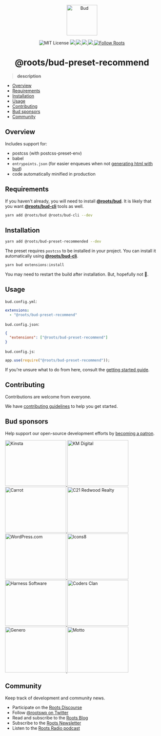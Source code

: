 <p align="center">
  <img alt="Bud" src="https://cdn.roots.io/app/uploads/logo-bud.svg" height="100">
</p>

<p align="center">
  <img alt="MIT License" src="https://img.shields.io/github/license/roots/bud?color=%23525ddc&style=flat-square">
  <a href="https://www.npmjs.com/package/@roots/bud-preset-recommend">
    <img src="https://img.shields.io/npm/v/@roots/bud-preset-recommend.svg?color=%23525ddc&style=flat-square" />
  </a>
  <a href="https://codeclimate.com/github/roots/bud-support/maintainability">
    <img src="https://img.shields.io/codeclimate/maintainability/roots/bud-support?color=%23525ddc&style=flat-square" />
  </a>
  <a href="https://github.com/roots/bud/actions/workflows/build">
    <img src="https://github.com/roots/bud/actions/workflows/build.yml/badge.svg" />
  </a>
  <a href="Typescript" src="https://github.com/roots/bud/tree/stable/typings">
    <img src="https://img.shields.io/badge/typings-%40roots%2Fbud--typings-%23525ddc" />
  </a>
  <a href="https://twitter.com/rootswp">
    <img alt="Follow Roots" src="https://img.shields.io/twitter/follow/rootswp.svg?color=%23525ddc&style=flat-square" />
  </a>
</p>

<h1 align="center">
  <strong>@roots/bud-preset-recommend</strong>
</h1>

> **description**

- [Overview](#overview)
- [Requirements](#requirements)
- [Installation](#installation)
- [Usage](#usage)
- [Contributing](#contributing)
- [Bud sponsors](#bud-sponsors)
- [Community](#community)

## Overview

Includes support for:

- postcss (with postcss-preset-env)
- babel
- `entrypoints.json` (for easier enqueues when not [generating html with bud](https://github.com/roots/bud/tree/stable/docs/config/template.md))
- code automatically minified in production

## Requirements

If you haven't already, you will need to install [**@roots/bud**](https://github.com/roots/bud/tree/stable/packages/@roots/bud). It is likely that you want [**@roots/bud-cli**](https://github.com/roots/bud/tree/stable/packages/@roots/bud-cli) tools as well.

```sh
yarn add @roots/bud @roots/bud-cli --dev
```

## Installation

```sh
yarn add @roots/bud-preset-recommended --dev
```

The preset requires `postcss` to be installed in your project. You can install it automatically using [**@roots/bud-cli**](https://github.com/roots/bud/tree/stable/packages/@roots/bud-cli).

```sh
yarn bud extensions:install
```

You may need to restart the build after installation. But, hopefully not 🤞.

## Usage

`bud.config.yml`:

```yml
extensions:
  - "@roots/bud-preset-recommend"
```

`bud.config.json`:

```json
{
  "extensions": ["@roots/bud-preset-recommend"]
}
```

`bud.config.js`:

```js
app.use(require("@roots/bud-preset-recommend"));
```

If you're unsure what to do from here, consult the [getting started guide](https://github.com/roots/bud/tree/stable/docs/getting-started.md).

## Contributing

Contributions are welcome from everyone.

We have [contributing guidelines](https://github.com/roots/guidelines/blob/master/CONTRIBUTING.md) to help you get started.

## Bud sponsors

Help support our open-source development efforts by [becoming a patron](https://www.patreon.com/rootsdev).

<a href="https://kinsta.com/?kaid=OFDHAJIXUDIV">
  <img src="https://cdn.roots.io/app/uploads/kinsta.svg" alt="Kinsta" width="200" height="150">
</a>
<a href="https://k-m.com/">
  <img src="https://cdn.roots.io/app/uploads/km-digital.svg" alt="KM Digital" width="200" height="150">
</a>
<a href="https://carrot.com/">
  <img src="https://cdn.roots.io/app/uploads/carrot.svg" alt="Carrot" width="200" height="150">
</a>
<a href="https://www.c21redwood.com/">
  <img src="https://cdn.roots.io/app/uploads/c21redwood.svg" alt="C21 Redwood Realty" width="200" height="150">
</a>
<a href="https://wordpress.com/">
  <img src="https://cdn.roots.io/app/uploads/wordpress.svg" alt="WordPress.com" width="200" height="150">
</a>
<a href="https://icons8.com/">
  <img src="https://cdn.roots.io/app/uploads/icons8.svg" alt="Icons8" width="200" height="150">
</a>
<a href="https://www.harnessup.com/">
  <img src="https://cdn.roots.io/app/uploads/harness-software.svg" alt="Harness Software" width="200" height="150">
</a>
<a href="https://www.codersclan.com/">
  <img src="https://cdn.roots.io/app/uploads/coders-clan.svg" alt="Coders Clan" width="200" height="150">
</a>
<a href="https://generodigital.com/">
  <img src="https://cdn.roots.io/app/uploads/genero.svg" alt="Genero" width="200" height="150">
</a>
<a href="https://motto.ca/roots">
  <img src="https://cdn.roots.io/app/uploads/motto.svg" alt="Motto" width="200" height="150">
</a>

## Community

Keep track of development and community news.

- Participate on the [Roots Discourse](https://discourse.roots.io/)
- Follow [@rootswp on Twitter](https://twitter.com/rootswp)
- Read and subscribe to the [Roots Blog](https://roots.io/blog/)
- Subscribe to the [Roots Newsletter](https://roots.io/subscribe/)
- Listen to the [Roots Radio podcast](https://roots.io/podcast/)
